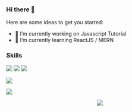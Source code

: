 ### Hi there 👋

Here are some ideas to get you started:

- 🔭 I’m currently working on Javascript Tutorial
- 🌱 I’m currently learning ReactJS / MERN
<!-- - 👯 I’m looking to collaborate on ...
- 🤔 I’m looking for help with ...
- 💬 Ask me about ...
- 📫 How to reach me: ...
- 😄 Pronouns: ...
- ⚡ Fun fact: ... -->

### Skills
![](https://img.shields.io/badge/HTML5-E34F26?style=for-the-badge&logo=html5&logoColor=white)
![](https://img.shields.io/badge/CSS3-1572B6?style=for-the-badge&logo=css3&logoColor=white)
![](https://img.shields.io/badge/JAVASCRIPT-yellow?style=for-the-badge&logo=javascript&logoColor=white)

![](https://github-readme-stats.vercel.app/api?username=incrediblenura&show_icons=true&bg_color=45,ff00ff,00dbde&title_color=fff&text_color=fff)



[![](https://github-readme-stats.vercel.app/api/pin/?username=incrediblenura&repo=incrediblenura.github.io&bg_color=45,fc00ff,00dbde&title_color=fff&text_color=fff)](https://incrediblenura.github.io)
<p align='center'><img src='https://visitor-badge.laobi.icu/badge?page_id=incrediblenura'></p>